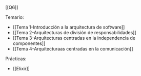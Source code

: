 [[Q6]]

Temario:
+ [[Tema 1-Introducción a la arquitectura de software]]
+  [[Tema 2-Arquitecturas de división de responsabilidades]]
+ [[Tema 3-Arquitecturas centradas en la independencia de componentes]]
+ [[Tema 4-Arquitecturaas centradas en la comunicación]]

Prácticas:
+ [[Elixir]]